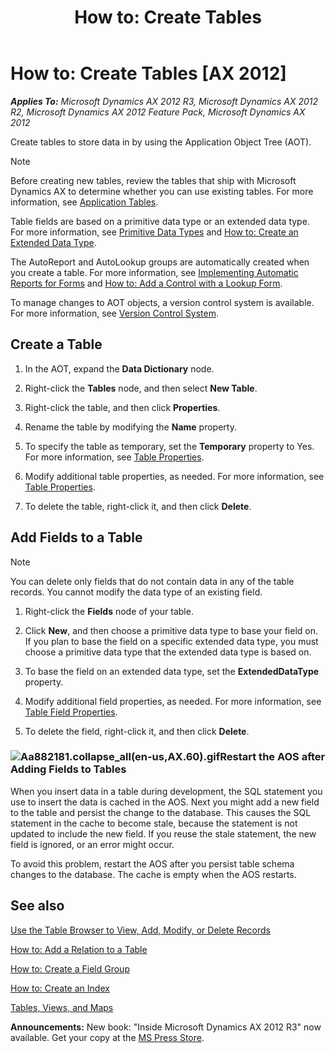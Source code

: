 ﻿---
title: 'How to: Create Tables'
TOCTitle: 'How to: Create Tables'
ms:assetid: e83b5c11-f77b-4eb5-b57b-e73ad0fd4b3e
ms:mtpsurl: https://msdn.microsoft.com/en-us/library/Aa882181(v=AX.60)
ms:contentKeyID: 35253225
ms.date: 05/18/2015
mtps_version: v=AX.60
---

# How to: Create Tables [AX 2012]


_**Applies To:** Microsoft Dynamics AX 2012 R3, Microsoft Dynamics AX 2012 R2, Microsoft Dynamics AX 2012 Feature Pack, Microsoft Dynamics AX 2012_

Create tables to store data in by using the Application Object Tree (AOT).


> [!NOTE]
> <P>Before creating new tables, review the tables that ship with Microsoft Dynamics AX to determine whether you can use existing tables. For more information, see <A href="https://msdn.microsoft.com/en-us/library/aa852568(v=ax.60)">Application Tables</A>.</P>



Table fields are based on a primitive data type or an extended data type. For more information, see [Primitive Data Types](primitive-data-types.md) and [How to: Create an Extended Data Type](how-to-create-an-extended-data-type.md).

The AutoReport and AutoLookup groups are automatically created when you create a table. For more information, see [Implementing Automatic Reports for Forms](implementing-automatic-reports-for-forms.md) and [How to: Add a Control with a Lookup Form](how-to-add-a-control-with-a-lookup-form.md).

To manage changes to AOT objects, a version control system is available. For more information, see [Version Control System](version-control-system.md).

## Create a Table

1.  In the AOT, expand the **Data Dictionary** node.

2.  Right-click the **Tables** node, and then select **New Table**.

3.  Right-click the table, and then click **Properties**.

4.  Rename the table by modifying the **Name** property.

5.  To specify the table as temporary, set the **Temporary** property to Yes. For more information, see [Table Properties](https://msdn.microsoft.com/en-us/library/aa871620\(v=ax.60\)).

6.  Modify additional table properties, as needed. For more information, see [Table Properties](https://msdn.microsoft.com/en-us/library/aa871620\(v=ax.60\)).

7.  To delete the table, right-click it, and then click **Delete**.

## Add Fields to a Table


> [!NOTE]
> <P>You can delete only fields that do not contain data in any of the table records. You cannot modify the data type of an existing field.</P>



1.  Right-click the **Fields** node of your table.

2.  Click **New**, and then choose a primitive data type to base your field on. If you plan to base the field on a specific extended data type, you must choose a primitive data type that the extended data type is based on.

3.  To base the field on an extended data type, set the **ExtendedDataType** property.

4.  Modify additional field properties, as needed. For more information, see [Table Field Properties](https://msdn.microsoft.com/en-us/library/aa577032\(v=ax.60\)).

5.  To delete the field, right-click it, and then click **Delete**.

### ![Aa882181.collapse\_all(en-us,AX.60).gif](images/Gg863931.collapse_all(en-us,AX.60).gif "Aa882181.collapse_all(en-us,AX.60).gif")Restart the AOS after Adding Fields to Tables

When you insert data in a table during development, the SQL statement you use to insert the data is cached in the AOS. Next you might add a new field to the table and persist the change to the database. This causes the SQL statement in the cache to become stale, because the statement is not updated to include the new field. If you reuse the stale statement, the new field is ignored, or an error might occur.

To avoid this problem, restart the AOS after you persist table schema changes to the database. The cache is empty when the AOS restarts.

## See also

[Use the Table Browser to View, Add, Modify, or Delete Records](use-the-table-browser-to-view-add-modify-or-delete-records.md)

[How to: Add a Relation to a Table](how-to-add-a-relation-to-a-table.md)

[How to: Create a Field Group](how-to-create-a-field-group.md)

[How to: Create an Index](how-to-create-an-index.md)

[Tables, Views, and Maps](tables-views-and-maps.md)

  
**Announcements:** New book: "Inside Microsoft Dynamics AX 2012 R3" now available. Get your copy at the [MS Press Store](https://www.microsoftpressstore.com/store/inside-microsoft-dynamics-ax-2012-r3-9780735685109).

